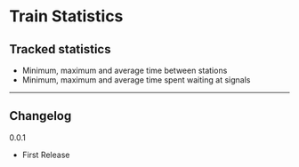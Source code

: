 Train Statistics
===========

Tracked statistics
---

 - Minimum, maximum and average time between stations
 - Minimum, maximum and average time spent waiting at signals

***
Changelog
---

0.0.1

- First Release